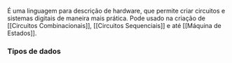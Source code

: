 É uma linguagem para descrição de hardware, que permite criar circuitos e sistemas digitais de maneira mais prática.
Pode usado na criação de [[Circuitos Combinacionais]], [[Circuitos Sequenciais]] e até [[Máquina de Estados]].

### Tipos de dados